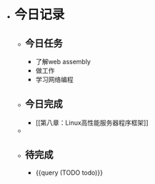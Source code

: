 - # 今日记录
	- ## 今日任务
		- 了解web assembly
		- 做工作
		- 学习网络编程
	- ##  今日完成
		- [[第八章：Linux高性能服务器程序框架]]
	-
	- ## 待完成
		- {{query (TODO todo)}}